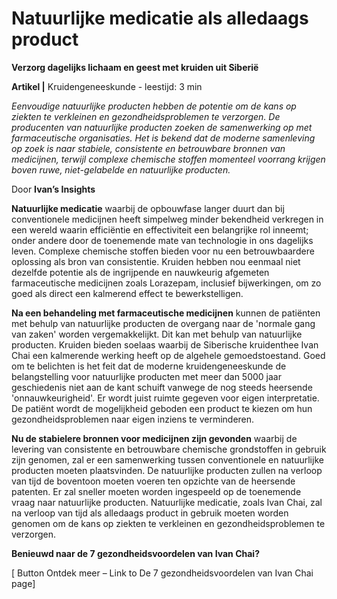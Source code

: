 # Natuurlijke medicatie als alledaags product

**Verzorg dagelijks lichaam en geest met kruiden uit Siberië**

**Artikel |** Kruidengeneeskunde - leestijd: 3 min <br>

_Eenvoudige natuurlijke producten hebben de potentie om de kans op ziekten te verkleinen en gezondheidsproblemen te verzorgen. De producenten van natuurlijke producten zoeken de samenwerking op met farmaceutische organisaties. Het is bekend dat de moderne samenleving op zoek is naar stabiele, consistente en betrouwbare bronnen van medicijnen, terwijl complexe chemische stoffen momenteel voorrang krijgen boven ruwe, niet-gelabelde en natuurlijke producten._ 

Door **Ivan’s Insights**

**Natuurlijke medicatie** waarbij de opbouwfase langer duurt dan bij conventionele medicijnen heeft simpelweg minder bekendheid verkregen in een wereld waarin efficiëntie en effectiviteit een belangrijke rol inneemt; onder andere door de toenemende mate van technologie in ons dagelijks leven. Complexe chemische stoffen bieden voor nu een betrouwbaardere oplossing als bron van consistentie. Kruiden hebben nou eenmaal niet dezelfde potentie als de ingrijpende en nauwkeurig afgemeten farmaceutische medicijnen zoals Lorazepam, inclusief bijwerkingen, om zo goed als direct een kalmerend effect te bewerkstelligen. 

**Na een behandeling met farmaceutische medicijnen** kunnen de patiënten met behulp van natuurlijke producten de overgang naar de 'normale gang van zaken' worden vergemakkelijkt. Dit kan met behulp van natuurlijke producten. Kruiden bieden soelaas waarbij de Siberische kruidenthee Ivan Chai een kalmerende werking heeft op de algehele gemoedstoestand. Goed om te belichten is het feit dat de moderne kruidengeneeskunde de belangstelling voor natuurlijke producten met meer dan 5000 jaar geschiedenis niet aan de kant schuift vanwege de nog steeds heersende 'onnauwkeurigheid'. Er wordt juist ruimte gegeven voor eigen interpretatie. De patiënt wordt de mogelijkheid geboden een product te kiezen om hun gezondheidsproblemen naar eigen inziens te verminderen.

**Nu de stabielere bronnen voor medicijnen zijn gevonden** waarbij de levering van consistente en betrouwbare chemische grondstoffen in gebruik zijn genomen, zal er een samenwerking tussen conventionele en natuurlijke producten moeten plaatsvinden. De natuurlijke producten zullen na verloop van tijd de boventoon moeten voeren ten opzichte van de heersende patenten. Er zal sneller moeten worden ingespeeld op de toenemende vraag naar natuurlijke producten. Natuurlijke medicatie, zoals Ivan Chai, zal na verloop van tijd als alledaags product in gebruik moeten worden genomen om de kans op ziekten te verkleinen en gezondheidsproblemen te verzorgen.


**Benieuwd naar de 7 gezondheidsvoordelen van Ivan Chai?**

[ Button Ontdek meer – Link to De 7 gezondheidsvoordelen van Ivan Chai page]


